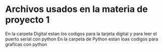 # Archivos usados en la materia de proyecto 1 
En la carpeta Digital estan los codigos para la tarjeta digital y para leer el puerto serial con python 
En la carpeta de Python estan loas codigos para graficas con python 

